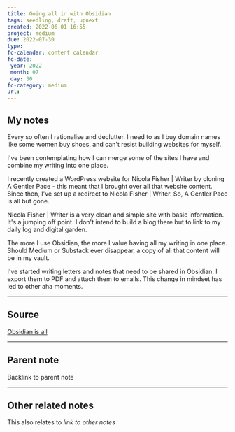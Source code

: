 ```yaml
---
title: Going all in with Obsidian
tags: seedling, draft, upnext
created: 2022-06-01 16:55
project: medium
due: 2022-07-30
type: 
fc-calendar: content calendar
fc-date:
 year: 2022
 month: 07
 day: 30
fc-category: medium
url:
---
```


## My notes

Every so often I rationalise and declutter. I need to as I buy domain names like some women buy shoes, and can't resist building websites for myself.

I've been contemplating how I can merge some of the sites I have and combine my writing into one place.

I recently created a WordPress website for Nicola Fisher | Writer by cloning A Gentler Pace - this meant that I brought over all that website content. Since then, I've set up a redirect to Nicola Fisher | Writer. So, A Gentler Pace is all but gone.

Nicola Fisher | Writer is a very clean and simple site with basic information. It's a jumping off point. I don't intend to build a blog there but to link to my daily log and digital garden. 

The more I use Obsidian, the more I value having all my writing in one place. Should Medium or Substack ever disappear, a copy of all that content will be in my vault.

I've started writing letters and notes that need to be shared in Obsidian. I export them to PDF and attach them to emails. This change in mindset has led to other aha moments.

---

## Source

[Obsidian is all](https://nicolafisherwriter.co.uk/all)

---

## Parent note

Backlink to parent note

---

## Other related notes

This also relates to *link to other notes*